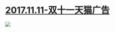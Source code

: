 # [2017.11.11-双十一天猫广告](https://www.bilibili.com/blackboard/activity-HyRaf3-kz.html)
![](https://bilicover2017.github.io/2017.11.11.jpg)